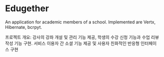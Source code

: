 # Edugether
An application for academic members of a school. Implemented are Vertx, Hibernate, bcrpyt.

프로젝트 개요: 
 강사의 강좌 개설 및 관리 기능 제공, 학생의 수강 신청 기능과 수업 리뷰  작성 기능 구현. 서비스 이용자 간 소셜 기능 제공 및 사용자 친화적인 반응형 인터페이스 구현 
